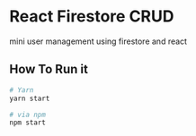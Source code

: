 # React Firestore CRUD
mini user management using firestore and react

## How To Run it

```sh
# Yarn
yarn start
```

```sh
# via npm
npm start
```

